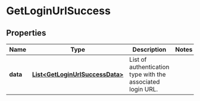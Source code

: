 

# GetLoginUrlSuccess

## Properties

Name | Type | Description | Notes
------------ | ------------- | ------------- | -------------
**data** | [**List&lt;GetLoginUrlSuccessData&gt;**](GetLoginUrlSuccessData.md) | List of authentication type with the associated login URL. | 



